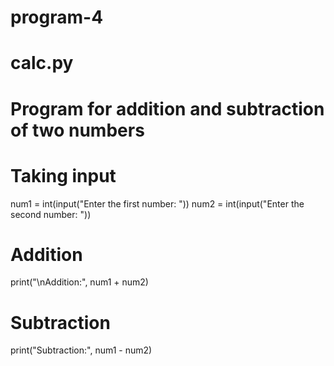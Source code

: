 # program-4
# calc.py
# Program for addition and subtraction of two numbers

# Taking input
num1 = int(input("Enter the first number: "))
num2 = int(input("Enter the second number: "))

# Addition
print("\nAddition:", num1 + num2)

# Subtraction
print("Subtraction:", num1 - num2)
